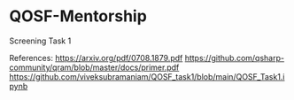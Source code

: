# QOSF-Mentorship
Screening Task 1

References:
https://arxiv.org/pdf/0708.1879.pdf
https://github.com/qsharp-community/qram/blob/master/docs/primer.pdf
https://github.com/viveksubramaniam/QOSF_task1/blob/main/QOSF_Task1.ipynb
